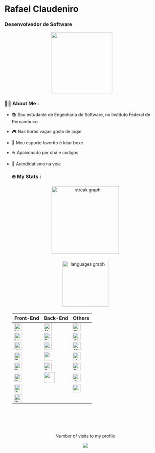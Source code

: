 # Rafael Claudeniro
### Desenvolvedor de Software

<div id="header" align="center">
  <img src="https://media.giphy.com/media/jdPMeyv9rn0hZHh8n9/giphy.gif" width="200"/>
</div>

### 👩‍💻 About Me :
- 📚 Sou estudante de Engenharia de Software, no Instituto Federal de Pernambuco
- 🎮 Nas horas vagas gosto de jogar
- 🥊 Meu esporte favorito é lutar boxe
- ☕ Apaixonado por chá e codigos
- 📖 Autodidatismo na veia



  ###
  
  <h3 align="left">🔥   My Stats :</h3>
  
  ###
  
  <div align="center">
    <img src="https://streak-stats.demolab.com?user=Rafazg&locale=en&mode=daily&theme=dark&hide_border=false&border_radius=5&order=3" height="220" alt="streak graph"  />
  </div>
  
  ###
  
  <div align="center">
    <img src="https://github-readme-stats.vercel.app/api/top-langs?username=Rafazg&locale=en&hide_title=false&layout=compact&card_width=320&langs_count=5&theme=dracula&hide_border=false&order=2" height="150" alt="languages graph"  />
  </div>
  
  ###
  
  
  
  <div align="center" dir="auto">
  
     
  <table>
  <thead>
  <tr>
  <th>Front-End</th>
  <th>Back-End</th>
  <th>Others</th>
  </tr>
  </thead>
  <tbody>
  <tr>
  <td><a target="_blank" rel="noopener noreferrer nofollow" href="https://camo.githubusercontent.com/3d40cb2db7ec7ab11eba4a2c48287088798254ba01deee1a9d45e3903e84dfdc/68747470733a2f2f63646e2d69636f6e732d706e672e666c617469636f6e2e636f6d2f3531322f3733322f3733323231322e706e67"><img src="https://camo.githubusercontent.com/3d40cb2db7ec7ab11eba4a2c48287088798254ba01deee1a9d45e3903e84dfdc/68747470733a2f2f63646e2d69636f6e732d706e672e666c617469636f6e2e636f6d2f3531322f3733322f3733323231322e706e67" width="25" height="25" alt="HTML" data-canonical-src="https://cdn-icons-png.flaticon.com/512/732/732212.png" style="max-width: 100%;"></a></td>
  <td><a target="_blank" rel="noopener noreferrer nofollow" href="https://camo.githubusercontent.com/49e36ee8528c61c5fdb4904737506ca69e215df6470fb08909cf8290cfda8b6d/68747470733a2f2f7374617469632d30302e69636f6e6475636b2e636f6d2f6173736574732e30302f6e6f64652d6a732d69636f6e2d343534783531322d6e7a746f667831372e706e67"><img src="https://camo.githubusercontent.com/49e36ee8528c61c5fdb4904737506ca69e215df6470fb08909cf8290cfda8b6d/68747470733a2f2f7374617469632d30302e69636f6e6475636b2e636f6d2f6173736574732e30302f6e6f64652d6a732d69636f6e2d343534783531322d6e7a746f667831372e706e67" width="25" height="25" alt="Node" data-canonical-src="https://static-00.iconduck.com/assets.00/node-js-icon-454x512-nztofx17.png" style="max-width: 100%;"></a></td>
  <td><a target="_blank" rel="noopener noreferrer nofollow" href="https://camo.githubusercontent.com/b8ee9fd2e9b26a7265ece6dbc6f5c7449928b84f45a08fe5852d6a8dfd915fb3/68747470733a2f2f6769742d73636d2e636f6d2f696d616765732f6c6f676f732f646f776e6c6f6164732f4769742d49636f6e2d31373838432e706e67"><img src="https://camo.githubusercontent.com/b8ee9fd2e9b26a7265ece6dbc6f5c7449928b84f45a08fe5852d6a8dfd915fb3/68747470733a2f2f6769742d73636d2e636f6d2f696d616765732f6c6f676f732f646f776e6c6f6164732f4769742d49636f6e2d31373838432e706e67" width="25" height="25" alt="Git" data-canonical-src="https://git-scm.com/images/logos/downloads/Git-Icon-1788C.png" style="max-width: 100%;"></a></td>
  </tr>
  <tr>
  <td><a target="_blank" rel="noopener noreferrer nofollow" href="https://camo.githubusercontent.com/809a763f1c8f3497709ff0a974bfe7dd11be4dd7a29085645f8e98fbaa4a26e4/68747470733a2f2f63646e2d69636f6e732d706e672e666c617469636f6e2e636f6d2f3531322f3733322f3733323139302e706e67"><img src="https://camo.githubusercontent.com/809a763f1c8f3497709ff0a974bfe7dd11be4dd7a29085645f8e98fbaa4a26e4/68747470733a2f2f63646e2d69636f6e732d706e672e666c617469636f6e2e636f6d2f3531322f3733322f3733323139302e706e67" width="25" height="25" alt="HTML" data-canonical-src="https://cdn-icons-png.flaticon.com/512/732/732190.png" style="max-width: 100%;"></a></td>
  <td><a target="_blank" rel="noopener noreferrer nofollow" href="https://camo.githubusercontent.com/9270fc40ed052b4158b76122cc9984c9c9670b717577d3e89497629fc25782e7/68747470733a2f2f75706c6f61642e77696b696d656469612e6f72672f77696b6970656469612f636f6d6d6f6e732f7468756d622f382f38382f5374617475735f6975636e5f45585f69636f6e2e7376672f34383070782d5374617475735f6975636e5f45585f69636f6e2e7376672e706e67"><img src="https://camo.githubusercontent.com/9270fc40ed052b4158b76122cc9984c9c9670b717577d3e89497629fc25782e7/68747470733a2f2f75706c6f61642e77696b696d656469612e6f72672f77696b6970656469612f636f6d6d6f6e732f7468756d622f382f38382f5374617475735f6975636e5f45585f69636f6e2e7376672f34383070782d5374617475735f6975636e5f45585f69636f6e2e7376672e706e67" width="25" height="25" alt="Express" data-canonical-src="https://upload.wikimedia.org/wikipedia/commons/thumb/8/88/Status_iucn_EX_icon.svg/480px-Status_iucn_EX_icon.svg.png" style="max-width: 100%;"></a></td>
  <td><a target="_blank" rel="noopener noreferrer nofollow" href="https://camo.githubusercontent.com/c14cf430e20a4a50d0155971d94d934b00eb3f756d7a853c609b6f04a832e194/68747470733a2f2f7777772e6e696365706e672e636f6d2f706e672f66756c6c2f35322d3532303533355f667265652d66696c65732d6769746875622d6769746875622d69636f6e2d706e672d77686974652e706e67"><img src="https://camo.githubusercontent.com/c14cf430e20a4a50d0155971d94d934b00eb3f756d7a853c609b6f04a832e194/68747470733a2f2f7777772e6e696365706e672e636f6d2f706e672f66756c6c2f35322d3532303533355f667265652d66696c65732d6769746875622d6769746875622d69636f6e2d706e672d77686974652e706e67" width="25" height="25" alt="Github" data-canonical-src="https://www.nicepng.com/png/full/52-520535_free-files-github-github-icon-png-white.png" style="max-width: 100%;"></a></td>
  </tr>
  <tr>
  <td><a target="_blank" rel="noopener noreferrer nofollow" href="https://camo.githubusercontent.com/899faceac4ba793d1b47c461a572a228f852b16827a75a3c1744db1502d2b4ce/68747470733a2f2f63646e2d69636f6e732d706e672e666c617469636f6e2e636f6d2f3531322f353936382f353936383239322e706e67"><img src="https://camo.githubusercontent.com/899faceac4ba793d1b47c461a572a228f852b16827a75a3c1744db1502d2b4ce/68747470733a2f2f63646e2d69636f6e732d706e672e666c617469636f6e2e636f6d2f3531322f353936382f353936383239322e706e67" width="25" height="25" alt="Javascript" data-canonical-src="https://cdn-icons-png.flaticon.com/512/5968/5968292.png" style="max-width: 100%;"></a></td>
  <td> <img src="https://cdn.jsdelivr.net/gh/devicons/devicon/icons/csharp/csharp-original.svg"  width="25" height="25" /> </td>
  <td><a target="_blank" rel="noopener noreferrer nofollow" href="https://camo.githubusercontent.com/8e2a6870c45b5e3f349d29122301cd424f2651d4f387aa3b1537513b77520ffe/68747470733a2f2f66696c65732e726179636173742e636f6d2f34646e6c74386d326d63623938627a63347a62387067676334637369"><img src="https://camo.githubusercontent.com/8e2a6870c45b5e3f349d29122301cd424f2651d4f387aa3b1537513b77520ffe/68747470733a2f2f66696c65732e726179636173742e636f6d2f34646e6c74386d326d63623938627a63347a62387067676334637369" width="25" height="25" alt="NextJS" data-canonical-src="https://files.raycast.com/4dnlt8m2mcb98bzc4zb8pggc4csi" style="max-width: 100%;"></a></td>
  </tr>
  <tr>
  <td><a target="_blank" rel="noopener noreferrer nofollow" href="https://camo.githubusercontent.com/fc7b04de41a9e7c4f788a5311d10d3f14db021edfd1e91c1b526b7ebb3f06f5c/68747470733a2f2f63646e2d69636f6e732d706e672e666c617469636f6e2e636f6d2f3531322f353936382f353936383338312e706e67"><img src="https://camo.githubusercontent.com/fc7b04de41a9e7c4f788a5311d10d3f14db021edfd1e91c1b526b7ebb3f06f5c/68747470733a2f2f63646e2d69636f6e732d706e672e666c617469636f6e2e636f6d2f3531322f353936382f353936383338312e706e67" width="25" height="25" alt="Typescript" data-canonical-src="https://cdn-icons-png.flaticon.com/512/5968/5968381.png" style="max-width: 100%;"></a></td>
  <td><img src="https://cdn.jsdelivr.net/gh/devicons/devicon/icons/mysql/mysql-original-wordmark.svg" width="30" height="30"/>
  </td>
  <td><a target="_blank" rel="noopener noreferrer nofollow" href="https://camo.githubusercontent.com/d2d29640139726e53604b7540554fcd3e39ad9ba3d6efe012219ae137c282289/68747470733a2f2f6b61726d616e697665726f2e75732f6173736574732f696d616765732f6c6f676f2d76657263656c2e706e67"><img src="https://camo.githubusercontent.com/d2d29640139726e53604b7540554fcd3e39ad9ba3d6efe012219ae137c282289/68747470733a2f2f6b61726d616e697665726f2e75732f6173736574732f696d616765732f6c6f676f2d76657263656c2e706e67" width="25" height="25" alt="Vercel" data-canonical-src="https://karmanivero.us/assets/images/logo-vercel.png" style="max-width: 100%;"></a></td>
  </tr>
  <tr>
  <td><a target="_blank" rel="noopener noreferrer nofollow" href="https://camo.githubusercontent.com/2898cf1a75ec9f9cf432608a018c3716f505f7e66afff46a0f34754b0542fdf0/68747470733a2f2f75706c6f61642e77696b696d656469612e6f72672f77696b6970656469612f636f6d6d6f6e732f7468756d622f612f61372f52656163742d69636f6e2e7376672f3233303070782d52656163742d69636f6e2e7376672e706e67"><img src="https://camo.githubusercontent.com/2898cf1a75ec9f9cf432608a018c3716f505f7e66afff46a0f34754b0542fdf0/68747470733a2f2f75706c6f61642e77696b696d656469612e6f72672f77696b6970656469612f636f6d6d6f6e732f7468756d622f612f61372f52656163742d69636f6e2e7376672f3233303070782d52656163742d69636f6e2e7376672e706e67" width="25" height="25" alt="React" data-canonical-src="https://upload.wikimedia.org/wikipedia/commons/thumb/a/a7/React-icon.svg/2300px-React-icon.svg.png" style="max-width: 100%;"></a></td>
  <td><a target="_blank" rel="noopener noreferrer nofollow" href="https://camo.githubusercontent.com/cc22ead923f46fabf20a945ea1a9500cf6b0648a9b79dcf36b7deb28bad65889/68747470733a2f2f63646e2d69636f6e732d706e672e666c617469636f6e2e636f6d2f3531322f343234382f343234383434332e706e67"><img src="https://camo.githubusercontent.com/cc22ead923f46fabf20a945ea1a9500cf6b0648a9b79dcf36b7deb28bad65889/68747470733a2f2f63646e2d69636f6e732d706e672e666c617469636f6e2e636f6d2f3531322f343234382f343234383434332e706e67" width="25" height="25" alt="SQL" data-canonical-src="https://cdn-icons-png.flaticon.com/512/4248/4248443.png" style="max-width: 100%;"></a></td>
  <td><a target="_blank" rel="noopener noreferrer nofollow" href="https://camo.githubusercontent.com/3a2794a3525f0b3bc6ba683af64404acaa59a913a639fe2b4a432e58937055e8/68747470733a2f2f63646e2d69636f6e732d706e672e666c617469636f6e2e636f6d2f3531322f353936382f353936383730352e706e67"><img src="https://camo.githubusercontent.com/3a2794a3525f0b3bc6ba683af64404acaa59a913a639fe2b4a432e58937055e8/68747470733a2f2f63646e2d69636f6e732d706e672e666c617469636f6e2e636f6d2f3531322f353936382f353936383730352e706e67" width="25" height="25" alt="Figma" data-canonical-src="https://cdn-icons-png.flaticon.com/512/5968/5968705.png" style="max-width: 100%;"></a></td>
  </tr>
  <tr>
  <td><a target="_blank" rel="noopener noreferrer nofollow" href="https://camo.githubusercontent.com/5a3e9f617a51fa1e3885992f840d4f1097e188a6686338232c5958e380df554e/68747470733a2f2f63646e2d69636f6e732d706e672e666c617469636f6e2e636f6d2f3531322f353936382f353936383637322e706e67"><img src="https://camo.githubusercontent.com/5a3e9f617a51fa1e3885992f840d4f1097e188a6686338232c5958e380df554e/68747470733a2f2f63646e2d69636f6e732d706e672e666c617469636f6e2e636f6d2f3531322f353936382f353936383637322e706e67" width="25" height="25" alt="Bootstrap" data-canonical-src="https://cdn-icons-png.flaticon.com/512/5968/5968672.png" style="max-width: 100%;"></a></td>
  <td><img width="35" height="35" src="https://icongr.am/devicon/ruby-original-wordmark.svg?size=30&color=currentColor" alt=""></td>
  <td><a target="_blank" rel="noopener noreferrer nofollow" href="https://camo.githubusercontent.com/b946c9f1c4595cb00081a7b87eb4502d359a41bbac41e09ee2a376e6c48c499d/68747470733a2f2f75706c6f61642e77696b696d656469612e6f72672f77696b6970656469612f636f6d6d6f6e732f302f30382f43616e76615f69636f6e5f323032312e737667"><img src="https://camo.githubusercontent.com/b946c9f1c4595cb00081a7b87eb4502d359a41bbac41e09ee2a376e6c48c499d/68747470733a2f2f75706c6f61642e77696b696d656469612e6f72672f77696b6970656469612f636f6d6d6f6e732f302f30382f43616e76615f69636f6e5f323032312e737667" width="25" height="25" alt="Canva" data-canonical-src="https://upload.wikimedia.org/wikipedia/commons/0/08/Canva_icon_2021.svg" style="max-width: 100%;"></a></td>
  </tr>
  <tr>
  <td><a target="_blank" rel="noopener noreferrer nofollow" href="https://camo.githubusercontent.com/b55c889cdac7759f0e61882c5b533d701ab8bd7a7c8153d824abe52d28ddc5a9/68747470733a2f2f7374796c65642d636f6d706f6e656e74732e636f6d2f6c6f676f2e706e67"><img src="https://camo.githubusercontent.com/b55c889cdac7759f0e61882c5b533d701ab8bd7a7c8153d824abe52d28ddc5a9/68747470733a2f2f7374796c65642d636f6d706f6e656e74732e636f6d2f6c6f676f2e706e67" width="25" height="25" alt="Styled-Components" data-canonical-src="https://styled-components.com/logo.png" style="max-width: 100%;"></a></td>
  <td></td>
  <td> <img width="25" height="25" src="https://img.icons8.com/ios-filled/50/000000/unity.png" alt="unity"/></td>
  </tr>
  <tr>
  <td><a target="_blank" rel="noopener noreferrer nofollow" href="https://camo.githubusercontent.com/fd5d6041b3695d21f84630665ba161f76cc7673e26d8d2ec025f7e3ebdef8b82/68747470733a2f2f75706c6f61642e77696b696d656469612e6f72672f77696b6970656469612f636f6d6d6f6e732f7468756d622f642f64352f5461696c77696e645f4353535f4c6f676f2e7376672f37363870782d5461696c77696e645f4353535f4c6f676f2e7376672e706e67"><img src="https://camo.githubusercontent.com/fd5d6041b3695d21f84630665ba161f76cc7673e26d8d2ec025f7e3ebdef8b82/68747470733a2f2f75706c6f61642e77696b696d656469612e6f72672f77696b6970656469612f636f6d6d6f6e732f7468756d622f642f64352f5461696c77696e645f4353535f4c6f676f2e7376672f37363870782d5461696c77696e645f4353535f4c6f676f2e7376672e706e67" width="25" height="25" alt="TailwindCSS" data-canonical-src="https://upload.wikimedia.org/wikipedia/commons/thumb/d/d5/Tailwind_CSS_Logo.svg/768px-Tailwind_CSS_Logo.svg.png" style="max-width: 100%;"></a></td>
  <td></td>
  <td></td>
  </tr>
  </tbody>
  </table>
  </div>
  <br>  
  
  <br> 
  
  
  
  
  
  <br>  
  <br>
  <p align="center"> Number of visits to my profile</p>
  <p align="center"> <img align="center" src="https://profile-counter.glitch.me/rafazg/count.svg"></p> 
  
  
